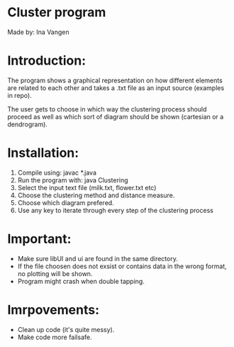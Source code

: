 # Cluster program
Made by: Ina Vangen

# Introduction:
The program shows a graphical representation on how different elements are related to each other and takes a .txt file as an input source (examples in repo).

The user gets to choose in which way the clustering process should proceed as well as which sort of diagram should be shown (cartesian or a dendrogram).


# Installation:
1. Compile using: javac *.java
2. Run the program with: java Clustering
3. Select the input text file (milk.txt, flower.txt etc)
4. Choose the clustering method and distance measure.
5. Choose which diagram prefered.
6. Use any key to iterate through every step of the clustering process


# Important:
- Make sure libUI and ui are found in the same directory.
- If the file choosen does not exsist or contains data in the wrong format, no plotting will be shown. 
- Program might crash when double tapping.

# Imrpovements:
- Clean up code (it's quite messy).
- Make code more failsafe.